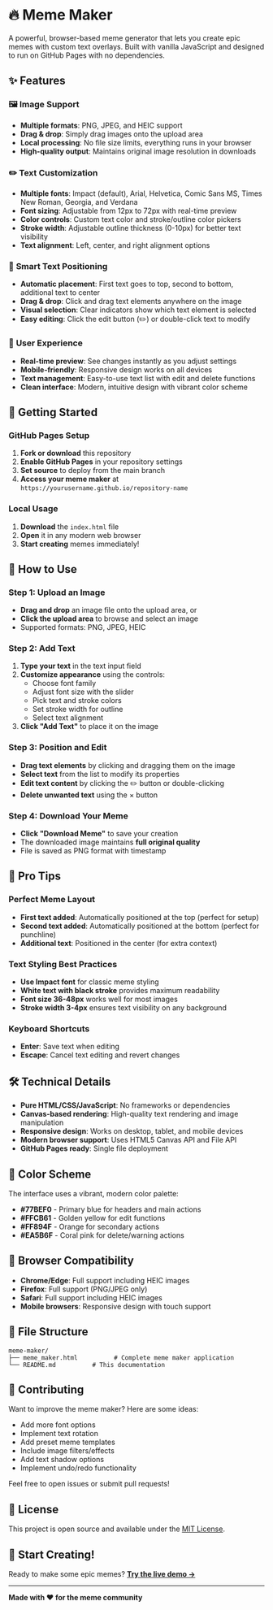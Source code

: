 # 🔥 Meme Maker

A powerful, browser-based meme generator that lets you create epic memes with custom text overlays. Built with vanilla JavaScript and designed to run on GitHub Pages with no dependencies.

## ✨ Features

### 🖼️ **Image Support**
- **Multiple formats**: PNG, JPEG, and HEIC support
- **Drag & drop**: Simply drag images onto the upload area
- **Local processing**: No file size limits, everything runs in your browser
- **High-quality output**: Maintains original image resolution in downloads

### ✏️ **Text Customization**
- **Multiple fonts**: Impact (default), Arial, Helvetica, Comic Sans MS, Times New Roman, Georgia, and Verdana
- **Font sizing**: Adjustable from 12px to 72px with real-time preview
- **Color controls**: Custom text color and stroke/outline color pickers
- **Stroke width**: Adjustable outline thickness (0-10px) for better text visibility
- **Text alignment**: Left, center, and right alignment options

### 🎯 **Smart Text Positioning**
- **Automatic placement**: First text goes to top, second to bottom, additional text to center
- **Drag & drop**: Click and drag text elements anywhere on the image
- **Visual selection**: Clear indicators show which text element is selected
- **Easy editing**: Click the edit button (✏️) or double-click text to modify

### 🎨 **User Experience**
- **Real-time preview**: See changes instantly as you adjust settings
- **Mobile-friendly**: Responsive design works on all devices
- **Text management**: Easy-to-use text list with edit and delete functions
- **Clean interface**: Modern, intuitive design with vibrant color scheme

## 🚀 Getting Started

### GitHub Pages Setup

1. **Fork or download** this repository
2. **Enable GitHub Pages** in your repository settings
3. **Set source** to deploy from the main branch
4. **Access your meme maker** at `https://yourusername.github.io/repository-name`

### Local Usage

1. **Download** the `index.html` file
2. **Open** it in any modern web browser
3. **Start creating** memes immediately!

## 📖 How to Use

### Step 1: Upload an Image
- **Drag and drop** an image file onto the upload area, or
- **Click the upload area** to browse and select an image
- Supported formats: PNG, JPEG, HEIC

### Step 2: Add Text
1. **Type your text** in the text input field
2. **Customize appearance** using the controls:
   - Choose font family
   - Adjust font size with the slider
   - Pick text and stroke colors
   - Set stroke width for outline
   - Select text alignment
3. **Click "Add Text"** to place it on the image

### Step 3: Position and Edit
- **Drag text elements** by clicking and dragging them on the image
- **Select text** from the list to modify its properties
- **Edit text content** by clicking the ✏️ button or double-clicking
- **Delete unwanted text** using the × button

### Step 4: Download Your Meme
- **Click "Download Meme"** to save your creation
- The downloaded image maintains **full original quality**
- File is saved as PNG format with timestamp

## 🎯 Pro Tips

### Perfect Meme Layout
- **First text added**: Automatically positioned at the top (perfect for setup)
- **Second text added**: Automatically positioned at the bottom (perfect for punchline)
- **Additional text**: Positioned in the center (for extra context)

### Text Styling Best Practices
- **Use Impact font** for classic meme styling
- **White text with black stroke** provides maximum readability
- **Font size 36-48px** works well for most images
- **Stroke width 3-4px** ensures text visibility on any background

### Keyboard Shortcuts
- **Enter**: Save text when editing
- **Escape**: Cancel text editing and revert changes

## 🛠️ Technical Details

- **Pure HTML/CSS/JavaScript**: No frameworks or dependencies
- **Canvas-based rendering**: High-quality text rendering and image manipulation
- **Responsive design**: Works on desktop, tablet, and mobile devices
- **Modern browser support**: Uses HTML5 Canvas API and File API
- **GitHub Pages ready**: Single file deployment

## 🎨 Color Scheme

The interface uses a vibrant, modern color palette:
- **#77BEF0** - Primary blue for headers and main actions
- **#FFCB61** - Golden yellow for edit functions
- **#FF894F** - Orange for secondary actions
- **#EA5B6F** - Coral pink for delete/warning actions

## 🔧 Browser Compatibility

- **Chrome/Edge**: Full support including HEIC images
- **Firefox**: Full support (PNG/JPEG only)
- **Safari**: Full support including HEIC images
- **Mobile browsers**: Responsive design with touch support

## 📝 File Structure

```
meme-maker/
├── meme_maker.html          # Complete meme maker application
└── README.md          # This documentation
```

## 🤝 Contributing

Want to improve the meme maker? Here are some ideas:

- Add more font options
- Implement text rotation
- Add preset meme templates
- Include image filters/effects
- Add text shadow options
- Implement undo/redo functionality

Feel free to open issues or submit pull requests!

## 📄 License

This project is open source and available under the [MIT License](LICENSE).

## 🎉 Start Creating!

Ready to make some epic memes? [**Try the live demo →**](https://bhwilkoff.github.io/meme-maker/meme_maker.html)

---

**Made with ❤️ for the meme community**
